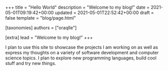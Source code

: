 +++
title = "Hello World"
description = "Welcome to my blog!"
date = 2021-05-01T09:19:42+00:00
updated = 2021-05-01T22:52:42+00:00
draft = false
template = "blog/page.html"

[taxonomies]
authors = ["oraqlle"]

[extra]
lead = "Welcome to my blog!"
+++

I plan to use this site to showcase the projects I am working on as well as express my thoughts on a variety of software development and computer science topics. I plan to explore new programming languages, build cool stuff and try new things.
